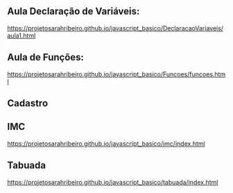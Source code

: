 ## Aula Declaração de Variáveis:
https://projetosarahribeiro.github.io/javascript_basico/DeclaracaoVariaveis/aula1.html
## Aula de Funções:
https://projetosarahribeiro.github.io/javascript_basico/Funcoes/funcoes.html
## Cadastro

## IMC
https://projetosarahribeiro.github.io/javascript_basico/imc/index.html
## Tabuada
https://projetosarahribeiro.github.io/javascript_basico/tabuada/index.html

